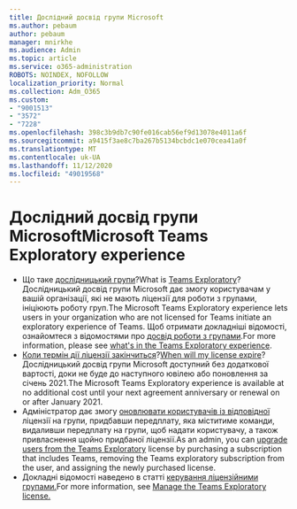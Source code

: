 ```yaml
---
title: Дослідний досвід групи Microsoft
ms.author: pebaum
author: pebaum
manager: mnirkhe
ms.audience: Admin
ms.topic: article
ms.service: o365-administration
ROBOTS: NOINDEX, NOFOLLOW
localization_priority: Normal
ms.collection: Adm_O365
ms.custom:
- "9001513"
- "3572"
- "7228"
ms.openlocfilehash: 398c3b9db7c90fe016cab56ef9d13078e4011a6f
ms.sourcegitcommit: a9415f3ae8c7ba267b5134bcbdc1e070cea41a0f
ms.translationtype: MT
ms.contentlocale: uk-UA
ms.lasthandoff: 11/12/2020
ms.locfileid: "49019568"
---
```

# <a name="microsoft-teams-exploratory-experience"></a><span data-ttu-id="c7322-102">Дослідний досвід групи Microsoft</span><span class="sxs-lookup"><span data-stu-id="c7322-102">Microsoft Teams Exploratory experience</span></span>

- <span data-ttu-id="c7322-103">Що таке [дослідницький групи](https://docs.microsoft.com/microsoftteams/teams-exploratory)?</span><span class="sxs-lookup"><span data-stu-id="c7322-103">What is [Teams Exploratory](https://docs.microsoft.com/microsoftteams/teams-exploratory)?</span></span> <span data-ttu-id="c7322-104">Дослідницький досвід групи Microsoft дає змогу користувачам у вашій організації, які не мають ліцензії для роботи з групами, ініціюють роботу груп.</span><span class="sxs-lookup"><span data-stu-id="c7322-104">The Microsoft Teams Exploratory experience lets users in your organization who are not licensed for Teams initiate an exploratory experience of Teams.</span></span> <span data-ttu-id="c7322-105">Щоб отримати докладніші відомості, ознайомтеся з відомостями про [досвід роботи з групами](https://docs.microsoft.com/microsoftteams/teams-exploratory#whats-in-the-teams-exploratory-experience).</span><span class="sxs-lookup"><span data-stu-id="c7322-105">For more information, please see [what's in the Teams Exploratory experience](https://docs.microsoft.com/microsoftteams/teams-exploratory#whats-in-the-teams-exploratory-experience).</span></span>
- <span data-ttu-id="c7322-106">[Коли термін дії ліцензії закінчиться](https://docs.microsoft.com/microsoftteams/teams-exploratory#how-long-does-the-teams-exploratory-experience-last)?</span><span class="sxs-lookup"><span data-stu-id="c7322-106">[When will my license expire](https://docs.microsoft.com/microsoftteams/teams-exploratory#how-long-does-the-teams-exploratory-experience-last)?</span></span> <span data-ttu-id="c7322-107">Дослідницький досвід групи Microsoft доступний без додаткової вартості, доки не буде до наступного ювілею або поновлення за січень 2021.</span><span class="sxs-lookup"><span data-stu-id="c7322-107">The Microsoft Teams Exploratory experience is available at no additional cost until your next agreement anniversary or renewal on or after January 2021.</span></span>
- <span data-ttu-id="c7322-108">Адміністратор дає змогу [оновлювати користувачів із відповідної](https://docs.microsoft.com/microsoftteams/teams-exploratory#upgrade-users-from-the-teams-exploratory-license) ліцензії на групи, придбавши передплату, яка міститиме команди, видаливши передплату на групи, щоб надати користувачу, а також привласнення щойно придбаної ліцензії.</span><span class="sxs-lookup"><span data-stu-id="c7322-108">As an admin, you can [upgrade users from the Teams Exploratory](https://docs.microsoft.com/microsoftteams/teams-exploratory#upgrade-users-from-the-teams-exploratory-license) license by purchasing a subscription that includes Teams, removing the Teams exploratory subscription from the user, and assigning the newly purchased license.</span></span>
- <span data-ttu-id="c7322-109">Докладні відомості наведено в статті [керування ліцензійними групами.](https://docs.microsoft.com/microsoftteams/teams-exploratory)</span><span class="sxs-lookup"><span data-stu-id="c7322-109">For more information, see [Manage the Teams Exploratory license.](https://docs.microsoft.com/microsoftteams/teams-exploratory)</span></span>